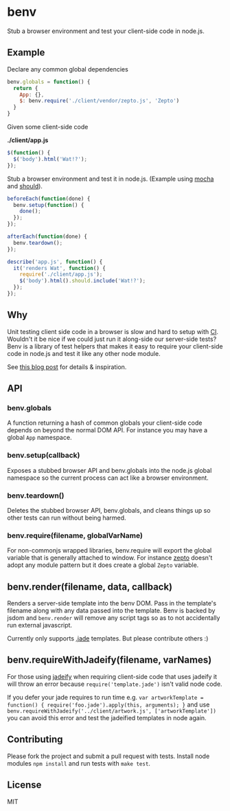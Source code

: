 # benv

Stub a browser environment and test your client-side code in node.js.

## Example

Declare any common global dependencies

````javascript
benv.globals = function() {
  return {
    App: {},
    $: benv.require('./client/vendor/zepto.js', 'Zepto')
  }
}
````

Given some client-side code

**./client/app.js**
````javascript
$(function() {
  $('body').html('Wat!?');
});
````

Stub a browser environment and test it in node.js. (Example using [mocha](http://visionmedia.github.io/mocha/) and [should](https://github.com/visionmedia/should.js/)).

````javascript
beforeEach(function(done) {
  benv.setup(function() {
    done();
  });
});

afterEach(function(done) {
  benv.teardown();
});

describe('app.js', function() {
  it('renders Wat', function() {
    require('./client/app.js');
    $('body').html().should.include('Wat!?');
  });
});

````

## Why

Unit testing client side code in a browser is slow and hard to setup with [CI](http://en.wikipedia.org/wiki/Continuous_integration). Wouldn't it be nice if we could just run it along-side our server-side tests? Benv is a library of test helpers that makes it easy to require your client-side code in node.js and test it like any other node module.

See [this blog post](http://artsy.github.io/blog/2013/06/14/writing-headless-backbone-tests-with-node-dot-js/) for details & inspiration.

## API

### benv.globals

A function returning a hash of common globals your client-side code depends on beyond the normal DOM API. For instance you may have a global `App` namespace.

### benv.setup(callback)

Exposes a stubbed browser API and benv.globals into the node.js global namespace so the current process can act like a browser environment.

### benv.teardown()

Deletes the stubbed browser API, benv.globals, and cleans things up so other tests can run without being harmed.

### benv.require(filename, globalVarName)

For non-commonjs wrapped libraries, benv.require will export the global variable that is generally attached to window. For instance [zepto](https://github.com/madrobby/zepto) doesn't adopt any module pattern but it does create a global `Zepto` variable.

## benv.render(filename, data, callback)

Renders a server-side template into the benv DOM. Pass in the template's filename along with any data passed into the template. Benv is backed by jsdom and `benv.render` will remove any script tags so as to not accidentally run external javascript.

Currently only supports [.jade](https://github.com/visionmedia/jade) templates. But please contribute others :)

## benv.requireWithJadeify(filename, varNames)

For those using [jadeify](https://github.com/OliverJAsh/node-jadeify2) when requiring client-side code that uses jadeify it will throw an error because `require('template.jade')` isn't valid node code. 

If you defer your jade requires to run time e.g. `var artworkTemplate = function() { require('foo.jade').apply(this, arguments); }` and use `benv.requireWithJadeify('../client/artwork.js', ['artworkTemplate'])` you can avoid this error and test the jadeified templates in node again.

## Contributing

Please fork the project and submit a pull request with tests. Install node modules `npm install` and run tests with `make test`.

## License

MIT